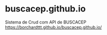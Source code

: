 # buscacep.github.io
Sistema de Crud com API de BUSCACEP
https://borchardttt.github.io/buscacep.github.io/
